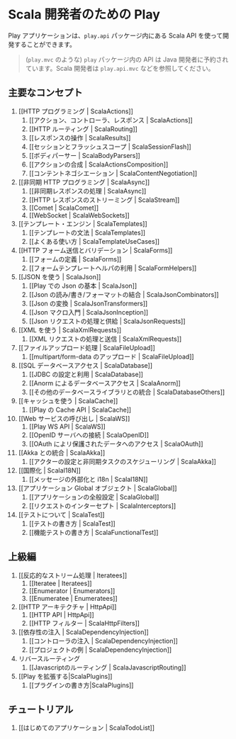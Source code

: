 <!-- translated -->
<!--
# Play for Scala developers
-->
# Scala 開発者のための Play

<!--
The Scala API for Play application developers is available in the `play.api` package. 
-->
Play アプリケーションは、`play.api` パッケージ内にある Scala API を使って開発することができます。

<!--
> The API available directly inside the `play` package (such as `play.mvc`) is reserved for Java developers. As a Scala developer, look at `play.api.mvc`.
-->
> (`play.mvc` のような) `play` パッケージ内の API は Java 開発者に予約されています。Scala 開発者は `play.api.mvc` などを参照してください。

<!--
## Main concepts
-->
## 主要なコンセプト

<!--
1. [[HTTP programming | ScalaActions]]
    1. [[Actions, Controllers and Results | ScalaActions]]
    1. [[HTTP routing | ScalaRouting]]
    1. [[Manipulating results | ScalaResults]]
    1. [[Session and Flash scopes | ScalaSessionFlash]]
    1. [[Body parsers | ScalaBodyParsers]]
    1. [[Actions composition | ScalaActionsComposition]]
    1. [[Content negotiation | ScalaContentNegotiation]]
1. [[Asynchronous HTTP programming | ScalaAsync]]
    1. [[Handling asynchronous results | ScalaAsync]]
    1. [[Streaming HTTP responses | ScalaStream]]
    1. [[Comet sockets | ScalaComet]]
    1. [[WebSockets | ScalaWebSockets]]
1. [[The template engine | ScalaTemplates]]
    1. [[Templates syntax | ScalaTemplates]]
    1. [[Common use cases | ScalaTemplateUseCases]]
1. [[HTTP form submission and validation | ScalaForms]]
    1. [[Form definitions | ScalaForms]]
    1. [[Using the form template helpers | ScalaFormHelpers]]
1. [[Working with Json | ScalaJson]]
    1. [[Play Json Basics | ScalaJson]]
    1. [[Json Reads/Writes/Format Combinators | ScalaJsonCombinators]]
    1. [[Json Transformers | ScalaJsonTransformers]]
    1. [[Json Macro Inception | ScalaJsonInception]]
    1. [[Handling and serving Json requests | ScalaJsonRequests]]
1. [[Working with XML | ScalaXmlRequests]]
    1. [[Handling and serving XML requests | ScalaXmlRequests]]
1. [[Handling file upload | ScalaFileUpload]]
    1. [[Direct upload and multipart/form-data | ScalaFileUpload]]
1. [[Accessing an SQL database | ScalaDatabase]]
    1. [[Configuring and using JDBC | ScalaDatabase]]
    1. [[Using Anorm to access your database | ScalaAnorm]]
    1. [[Integrating with other database access libraries | ScalaDatabaseOthers]]
1. [[Using the Cache | ScalaCache]]
    1. [[The Play cache API | ScalaCache]]
1. [[Calling WebServices | ScalaWS]]
    1. [[The Play WS API  | ScalaWS]]
    1. [[Connecting to OpenID services | ScalaOpenID]]
    1. [[Accessing resources protected by OAuth | ScalaOAuth]]
1. [[Integrating with Akka | ScalaAkka]]
    1. [[Setting up Actors and scheduling asynchronous tasks | ScalaAkka]]
1. [[Internationalization | ScalaI18N]]
    1. [[Messages externalisation and i18n | ScalaI18N]]
1. [[The application Global object | ScalaGlobal]]
    1. [[Application global settings | ScalaGlobal]]
    1. [[Intercepting requests | ScalaInterceptors]]
1. [[Testing your application | ScalaTest]]
    1. [[Writing tests | ScalaTest]]
    1. [[Writing functional tests | ScalaFunctionalTest]]
-->
1. [[HTTP プログラミング | ScalaActions]]
    1. [[アクション、コントローラ、レスポンス | ScalaActions]]
    1. [[HTTP ルーティング | ScalaRouting]]
    1. [[レスポンスの操作 | ScalaResults]]
    1. [[セッションとフラッシュスコープ | ScalaSessionFlash]]
    1. [[ボディパーサー | ScalaBodyParsers]]
    1. [[アクションの合成 | ScalaActionsComposition]]
    1. [[コンテントネゴシエーション | ScalaContentNegotiation]]
1. [[非同期 HTTP プログラミング | ScalaAsync]]
    1. [[非同期レスポンスの処理 | ScalaAsync]]
    1. [[HTTP レスポンスのストリーミング | ScalaStream]]
    1. [[Comet | ScalaComet]]
    1. [[WebSocket | ScalaWebSockets]]
1. [[テンプレート・エンジン | ScalaTemplates]]
    1. [[テンプレートの文法 | ScalaTemplates]]
    1. [[よくある使い方 | ScalaTemplateUseCases]]
1. [[HTTP フォーム送信とバリデーション | ScalaForms]]
    1. [[フォームの定義 | ScalaForms]]
    1. [[フォームテンプレートヘルパの利用 | ScalaFormHelpers]]
1. [[JSON を使う | ScalaJson]]
    1. [[Play での Json の基本 | ScalaJson]]
    1. [[Json の読み/書き/フォーマットの結合 | ScalaJsonCombinators]]
    1. [[Json の変換 | ScalaJsonTransformers]]
    1. [[Json マクロ入門 | ScalaJsonInception]]
    1. [[Json リクエストの処理と供給 | ScalaJsonRequests]]
1. [[XML を使う | ScalaXmlRequests]]
    1. [[XML リクエストの処理と送信 | ScalaXmlRequests]]
1. [[ファイルアップロード処理 | ScalaFileUpload]]
    1. [[multipart/form-data のアップロード | ScalaFileUpload]]
1. [[SQL データベースアクセス | ScalaDatabase]]
    1. [[JDBC の設定と利用 | ScalaDatabase]]
    1. [[Anorm によるデータベースアクセス | ScalaAnorm]]
    1. [[その他のデータベースライブラリとの統合 | ScalaDatabaseOthers]]
1. [[キャッシュを使う | ScalaCache]]
    1. [[Play の Cache API | ScalaCache]]
1. [[Web サービスの呼び出し | ScalaWS]]
    1. [[Play WS API | ScalaWS]]
    1. [[OpenID サーバへの接続 | ScalaOpenID]]
    1. [[OAuth によリ保護されたデータへのアクセス | ScalaOAuth]]
1. [[Akka との統合 | ScalaAkka]]
    1. [[アクターの設定と非同期タスクのスケジューリング | ScalaAkka]]
1. [[国際化 | ScalaI18N]]
    1. [[メッセージの外部化と i18n | ScalaI18N]]
1. [[アプリケーション Global オブジェクト | ScalaGlobal]]
    1. [[アプリケーションの全般設定 | ScalaGlobal]]
    1. [[リクエストのインターセプト | ScalaInterceptors]]
1. [[テストについて | ScalaTest]]
    1. [[テストの書き方 | ScalaTest]]
    1. [[機能テストの書き方 | ScalaFunctionalTest]]
    
<!--
## Advanced topics
-->
## 上級編

<!--
1. [[Handling data streams reactively | Iteratees]]
    1. [[Iteratees | Iteratees]]
    1. [[Enumerators | Enumerators]]
    1. [[Enumeratees | Enumeratees]]
1. [[HTTP Architecture | HttpApi]]
    1. [[HTTP API | HttpApi]]
    1. [[HTTP Filters | ScalaHttpFilters]]
1. [[Dependency Injection | ScalaDependencyInjection]]
    1. [[Controller Injection | ScalaDependencyInjection]]
    1. [[Example Projects | ScalaDependencyInjection]]
1. [[Reverse routing | ScalaJavascriptRouting]]
    1. [[Javascript Routing | ScalaJavascriptRouting]]
1. [[Extending Play|ScalaPlugins]]
    1. [[Writing Plugins|ScalaPlugins]]
-->
1. [[反応的なストリーム処理 | Iteratees]]
    1. [[Iteratee | Iteratees]]
    1. [[Enumerator | Enumerators]]
    1. [[Enumeratee | Enumeratees]]
1. [[HTTP アーキテクチャ | HttpApi]]
    1. [[HTTP API | HttpApi]]
    1. [[HTTP フィルター | ScalaHttpFilters]]
1. [[依存性の注入 | ScalaDependencyInjection]]
    1. [[コントローラの注入 | ScalaDependencyInjection]]
    1. [[プロジェクトの例 | ScalaDependencyInjection]]
1. リバースルーティング
    1. [[Javascriptのルーティング | ScalaJavascriptRouting]]
1. [[Play を拡張する|ScalaPlugins]]
    1. [[プラグインの書き方|ScalaPlugins]]

<!--
## Tutorials
-->
## チュートリアル

<!--
1. [[Your first application | ScalaTodoList]]
-->
1. [[はじめてのアプリケーション | ScalaTodoList]]
